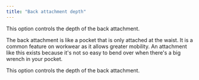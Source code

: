 ```yaml
---
title: "Back attachment depth"
---
```


This option controls the depth of the back attachment.

The back attachment is like a pocket that is only attached at the waist. It is a common feature on workwear as it allows greater mobility.
An attachment like this exists because it's not so easy to bend over when there's a big wrench in your pocket. 

This option controls the depth of the back attachment.

